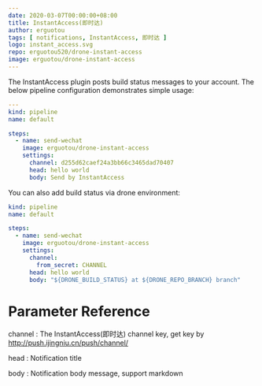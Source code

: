 ```yaml
---
date: 2020-03-07T00:00:00+08:00
title: InstantAccess(即时达)
author: erguotou
tags: [ notifications, InstantAccess, 即时达 ]
logo: instant_access.svg
repo: erguotou520/drone-instant-access
image: erguotou/drone-instant-access
---
```


The InstantAccess plugin posts build status messages to your account. The below pipeline configuration demonstrates simple usage:

```yaml
---
kind: pipeline
name: default

steps:
  - name: send-wechat
    image: erguotou/drone-instant-access
    settings:
      channel: d255d62caef24a3bb66c3465dad70407
      head: hello world
      body: Send by InstantAccess
```

You can also add build status via drone environment:

```yaml
kind: pipeline
name: default

steps:
  - name: send-wechat
    image: erguotou/drone-instant-access
    settings:
      channel:
        from_secret: CHANNEL
      head: hello world
      body: "${DRONE_BUILD_STATUS} at ${DRONE_REPO_BRANCH} branch"
```

# Parameter Reference

channel
: The InstantAccess(即时达) channel key, get key by <http://push.ijingniu.cn/push/channel/>

head
: Notification title

body
: Notification body message, support markdown